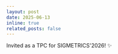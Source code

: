 ```yaml
---
layout: post
date: 2025-06-13
inline: true
related_posts: false
---
```


Invited as a TPC for SIGMETRICS'2026! :sparkles:

